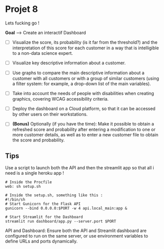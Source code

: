 # Projet 8 
 Lets fucking go ! 

**Goal** &xrarr; Create an interactif Dashboard 
- [ ] Visualize the score, its probability (is it far from the threshold?) and the interpretation of this score for each customer in a way that is intelligible to a non-data science expert.
- [ ] Visualize key descriptive information about a customer.
- [ ] Use graphs to compare the main descriptive information about a customer with all customers or with a group of similar customers (using a filter system: for example, a drop-down list of the main variables).
- [ ] Take into account the needs of people with disabilities when creating graphics, covering WCAG accessibility criteria.
- [ ] Deploy the dashboard on a Cloud platform, so that it can be accessed by other users on their workstations.
- [ ] **(Bonus)** Optionally (if you have the time): Make it possible to obtain a refreshed score and probability after entering a modification to one or more customer details, as well as to enter a new customer file to obtain the score and probability.


## Tips 

Use a script to launch both the API and then the streamlit app so that all i need is a single heroku app ! 

```shell
# Inside the Procfile 
web: sh setup.sh

# Inside the setup.sh, something like this : 
#!/bin/sh
# Start Gunicorn for the Flask API
gunicorn --bind 0.0.0.0:$PORT -w 4 api.local_main:app &

# Start Streamlit for the Dashboard
streamlit run dashboard/app.py --server.port $PORT
```

API and Dashboard: Ensure both the API and Streamlit dashboard are configured to run on the same server, or use environment variables to define URLs and ports dynamically.










